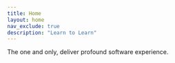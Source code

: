 ```yaml
---
title: Home
layout: home
nav_exclude: true
description: "Learn to Learn"
---
```


The one and only, deliver profound software experience.